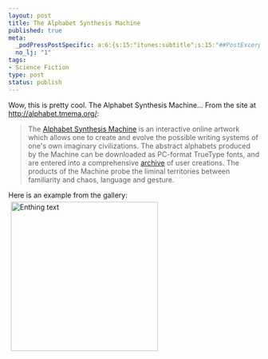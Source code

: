 ```yaml
--- 
layout: post
title: The Alphabet Synthesis Machine
published: true
meta: 
  _podPressPostSpecific: a:6:{s:15:"itunes:subtitle";s:15:"##PostExcerpt##";s:14:"itunes:summary";s:15:"##PostExcerpt##";s:15:"itunes:keywords";s:17:"##WordPressCats##";s:13:"itunes:author";s:10:"##Global##";s:15:"itunes:explicit";s:7:"Default";s:12:"itunes:block";s:7:"Default";}
  no_lj: "1"
tags: 
- Science Fiction
type: post
status: publish
---
```

Wow, this is pretty cool. The Alphabet Synthesis Machine... From the site at <a href="http://alphabet.tmema.org/">http://alphabet.tmema.org/</a>:
<blockquote>
The <a href="http://alphabet.tmema.org/entry.html">Alphabet Synthesis Machine</a> is an interactive online artwork which allows one to create and evolve the possible writing systems of one&#39;s own imaginary civilizations. The abstract alphabets produced by the Machine can be downloaded as PC-format TrueType fonts, and are entered into a comprehensive <a href="http://alphabet.tmema.org/cgi-bin/archive.cgi">archive</a> of user creations. The products of the Machine probe the liminal territories between familiarity and chaos, language and gesture.
</blockquote>
Here is an example from the gallery:

<img border="0" src="http://www.arcanology.com/images/enthing.png" width="295" height="300" alt="Enthing text" hspace="5" vspace="5">
